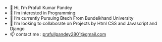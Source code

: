 - 👋 Hi, I’m Prafull Kumar Pandey
- 👀 I’m interested in Programming
- 🌱 I’m currently Pursuing Btech From Bundelkhand University
- 💞️ I’m looking to collaborate on Projects by Html CSS and Javascript and Django
- 📫 contact me : prafullpandey2801@gmail.com

<!---
prafullpandey614/prafullpandey614 is a ✨ special ✨ repository because its `README.md` (this file) appears on your GitHub profile.
You can click the Preview link to take a look at your changes.
--->
